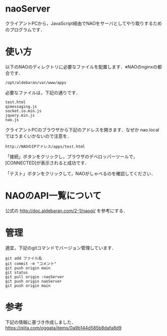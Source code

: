 # naoServer
クライアントPCから，JavaScript経由でNAOをサーバとしてやり取りするためのプログラムです．
# 使い方
以下のNAOのディレクトリに必要なファイルを配置します．※NAOのnginxの都合です．

    /opt/aldebaran/var/www/apps

必要なファイルは，下記の通りです．

    test.html
    qimessaging.js
    socket.io.min.js
    jquery.min.js
    nao.js
 
クライアントPCのブラウザから下記のアドレスを開きます．なぜか nao.local ではうまくいかないので注意を．

    http://NAOのIPアドレス/apps/test.html

「接続」ボタンをクリックし，ブラウザのデベロッパーツールで，[CONNECTED]が表示されると成功です．

「テスト」ボタンをクリックして，NAOがしゃべるのを確認してください．

# NAOのAPI一覧について
公式の http://doc.aldebaran.com/2-1/naoqi/ を参考にする．


# 管理
適宜，下記のgitコマンドでバージョン管理しています．

    git add ファイル名
    git commit -m "コメント"
    git push origin main
    git status
    git pull origin :naoServer
    git push origin naoServer
    git push origin main

# 参考
下記の情報に基づき作成しました．
    https://qiita.com/oggata/items/0a9b144d585b8dafa8d9
